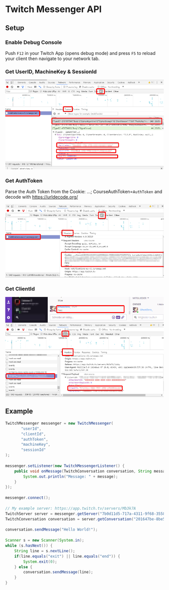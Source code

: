 # Twitch Messenger API

## Setup

### Enable Debug Console

Push `F12` in your Twitch App (opens debug mode) and press `F5` to reload your client then navigate to your network tab.

### Get UserID, MachineKey & SessionId

![](docs/images/get_socket_infos.png)

### Get AuthToken

Parse the Auth Token from the Cookie: ...; CourseAuthToken=`AuthToken` and decode with https://urldecode.org/

![](docs/images/get_auth_token.png)

### Get ClientId

![](docs/images/get_client_id.png)

## Example

```java
TwitchMessenger messenger = new TwitchMessenger(
       "userId",
       "clientId",
       "authToken",
       "machineKey",
       "sessionId"
);

messenger.setListener(new TwitchMessengerListener() {
    public void onMessage(TwitchConversation conversation, String message) {
        System.out.println("Message: " + message);
    }
});

messenger.connect();

// My example server: https://app.twitch.tv/servers/Mb3k7A
TwitchServer server = messenger.getServer("7b0d11d5-717a-4311-9f68-355897b10628");
TwitchConversation conversation = server.getConversation("201647be-8be5-4b99-bac9-b7266ba561f6");

conversation.sendMessage("Hello World!");

Scanner s = new Scanner(System.in);
while (s.hasNext()) {
    String line = s.nextLine();
    if(line.equals("exit") || line.equals("end")) {
        System.exit(0);
    } else {
        conversation.sendMessage(line);
    }
}
```